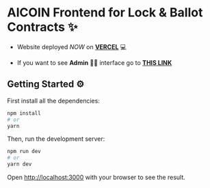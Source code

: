 # AICOIN Frontend for Lock & Ballot Contracts ✨

- Website deployed _NOW_ on [**VERCEL**](https://aicoin-frontend.vercel.app/) 💻

- If you want to see **Admin** 👨‍💻 interface go to [**THIS LINK**](https://aicoin-frontend.vercel.app/Admin)
 
## Getting Started ⚙

First install all the dependencies:

```bash
npm install
# or 
yarn
```

Then, run the development server:

```bash
npm run dev
# or
yarn dev
```

Open [http://localhost:3000](http://localhost:3000) with your browser to see the result.
